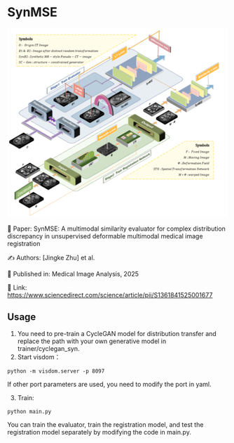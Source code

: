 # SynMSE
![bat](./SynMSE.png)

📄 Paper: SynMSE: A multimodal similarity evaluator for complex distribution discrepancy in unsupervised deformable multimodal medical image registration

✍️ Authors: [Jingke Zhu] et al.

📍 Published in: Medical Image Analysis, 2025

🧱 Link: https://www.sciencedirect.com/science/article/pii/S1361841525001677

## Usage
1. You need to pre-train a CycleGAN model for distribution transfer and replace the path with your own generative model in trainer/cyclegan_syn.
2. Start visdom：
 ```
python -m visdom.server -p 8097
```
If other port parameters are used, you need to modify the port in yaml.

3. Train:
 ```
python main.py
```
You can train the evaluator, train the registration model, and test the registration model separately by modifying the code in main.py.
